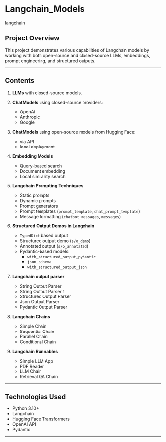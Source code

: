# Langchain_Models
langchain

## Project Overview

This project demonstrates various capabilities of Langchain models by working with both open-source and closed-source LLMs, embeddings, prompt engineering, and structured outputs.

---

## Contents

1. **LLMs** with closed-source models.  
2. **ChatModels** using closed-source providers:  
   - OpenAI  
   - Anthropic  
   - Google  

3. **ChatModels** using open-source models from Hugging Face:  
   - via API  
   - local deployment  

4. **Embedding Models**  
   - Query-based search  
   - Document embedding  
   - Local similarity search  

5. **Langchain Prompting Techniques**  
   - Static prompts  
   - Dynamic prompts  
   - Prompt generators  
   - Prompt templates (`prompt_template`, `chat_prompt_template`)  
   - Message formatting (`chatbot_messages`, `messages`)  

6. **Structured Output Demos in Langchain**  
   - `TypedDict` based output  
   - Structured output demo (`s/o_demo`)  
   - Annotated output (`s/o_annotated`)  
   - Pydantic-based models:  
     - `with_structured_output_pydantic`  
     - `json_schema`  
     - `with_structured_output_json`

7. **Langchain output parser**
   - String Output Parser
   - String Output Parser 1
   - Structured Output Parser
   - Json Output Parser
   - Pydantic Output Parser

8. **Langchain Chains**
   - Simple Chain
   - Sequential Chain
   - Parallel Chain
   - Conditional Chain

9. **Langchain Runnables**
   - Simple LLM App
   - PDF Reader
   - LLM Chain
   - Retrieval QA Chain
---

## Technologies Used

- Python 3.10+
- Langchain
- Hugging Face Transformers
- OpenAI API
- Pydantic

---

